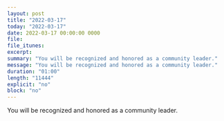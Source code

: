 ```yaml
---
layout: post
title: "2022-03-17"
today: "2022-03-17"
date: 2022-03-17 00:00:00 0000
file:
file_itunes:
excerpt:
summary: "You will be recognized and honored as a community leader."
message: "You will be recognized and honored as a community leader."
duration: "01:00"
length: "11444"
explicit: "no"
block: "no"
---
```

You will be recognized and honored as a community leader.

